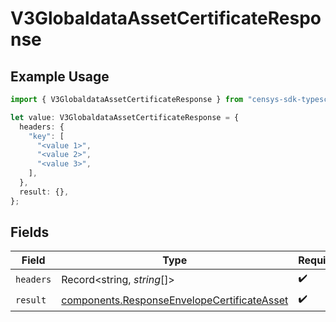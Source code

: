 # V3GlobaldataAssetCertificateResponse

## Example Usage

```typescript
import { V3GlobaldataAssetCertificateResponse } from "censys-sdk-typescript/models/operations";

let value: V3GlobaldataAssetCertificateResponse = {
  headers: {
    "key": [
      "<value 1>",
      "<value 2>",
      "<value 3>",
    ],
  },
  result: {},
};
```

## Fields

| Field                                                                                                      | Type                                                                                                       | Required                                                                                                   | Description                                                                                                |
| ---------------------------------------------------------------------------------------------------------- | ---------------------------------------------------------------------------------------------------------- | ---------------------------------------------------------------------------------------------------------- | ---------------------------------------------------------------------------------------------------------- |
| `headers`                                                                                                  | Record<string, *string*[]>                                                                                 | :heavy_check_mark:                                                                                         | N/A                                                                                                        |
| `result`                                                                                                   | [components.ResponseEnvelopeCertificateAsset](../../models/components/responseenvelopecertificateasset.md) | :heavy_check_mark:                                                                                         | N/A                                                                                                        |